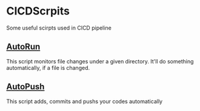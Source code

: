 # CICDScrpits
Some useful scirpts used in CICD pipeline
## [AutoRun](https://github.com/wangziling100/CICDScrpits/tree/master/shell/AutoRun)
This script monitors file changes under a given directory. It'll do something automatically, if a file is changed.
## [AutoPush](https://github.com/wangziling100/CICDScrpits/tree/master/shell/AutoPush)
This script adds, commits and pushs your codes automatically
